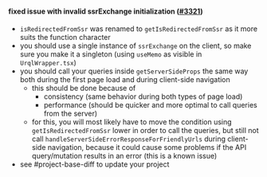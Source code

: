 #### fixed issue with invalid ssrExchange initialization ([#3321](https://github.com/shopsys/shopsys/pull/3321))

-   `isRedirectedFromSsr` was renamed to `getIsRedirectedFromSsr` as it more suits the function character
-   you should use a single instance of `ssrExchange` on the client, so make sure you make it a singleton (using `useMemo` as visible in `UrqlWrapper.tsx`)
-   you should call your queries inside `getServerSideProps` the same way both during the first page load and during client-side navigation
    -   this should be done because of
        -   consistency (same behavior during both types of page load)
        -   performance (should be quicker and more optimal to call queries from the server)
    -   for this, you will most likely have to move the condition using `getIsRedirectedFromSsr` lower in order to call the queries, but still not call `handleServerSideErrorResponseForFriendlyUrls` during client-side navigation, because it could cause some problems if the API query/mutation results in an error (this is a known issue)
-   see #project-base-diff to update your project
